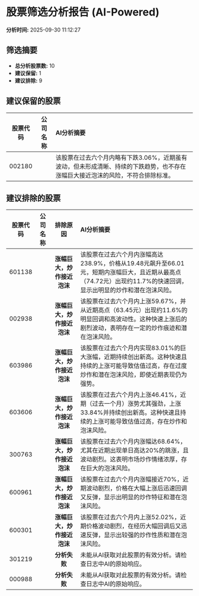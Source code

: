 # 股票筛选分析报告 (AI-Powered)

**分析时间:** 2025-09-30 11:12:27

## 筛选摘要

- **总分析股票数:** 10
- **建议保留:** 1
- **建议排除:** 9

## 建议保留的股票

| 股票代码 | 公司名称 | AI分析摘要 |
|:---:|:---:|:---|
| 002180 |  | 该股票在过去六个月内略有下跌3.06%，近期虽有波动，但未形成清晰、持续的下跌趋势，也不存在涨幅巨大接近泡沫的风险，不符合排除标准。 |

## 建议排除的股票

| 股票代码 | 公司名称 | 排除原因 | AI分析摘要 |
|:---:|:---:|:---:|:---|
| 601138 |  | **涨幅巨大，炒作接近泡沫** | 该股票在过去六个月内涨幅高达238.9%，价格从19.48元飙升至66.01元，短期内涨幅巨大，且近期从最高点（74.72元）出现约11.7%的快速回调，显示出明显的炒作和潜在泡沫风险。 |
| 002938 |  | **涨幅巨大，炒作接近泡沫** | 该股票在过去六个月内上涨59.67%，并从近期高点（63.45元）出现约11.6%的明显回调和高波动性。这种快速上涨后的剧烈波动，表明存在一定的炒作痕迹和潜在泡沫风险。 |
| 603986 |  | **涨幅巨大，炒作接近泡沫** | 该股票在过去六个月内实现83.01%的巨大涨幅，近期持续创出新高。这种快速且持续的上涨可能导致估值过高，存在过度炒作和潜在泡沫风险，即使近期表现仍为强势。 |
| 603606 |  | **涨幅巨大，炒作接近泡沫** | 该股票在过去六个月内上涨46.41%，近期（过去一个月）涨势尤其强劲，上涨33.84%并持续创出新高。这种快速且持续的上涨可能导致估值过高，存在炒作和泡沫风险。 |
| 300763 |  | **涨幅巨大，炒作接近泡沫** | 该股票在过去六个月内涨幅达68.64%，尤其在近期出现单日高达20%的跳涨，且波动剧烈。这表明市场炒作情绪浓厚，存在巨大的泡沫风险。 |
| 600961 |  | **涨幅巨大，炒作接近泡沫** | 该股票在过去六个月内涨幅接近70%，近期波动剧烈，价格在大幅上涨后迅速回调又反弹，显示出明显的炒作特征和潜在泡沫风险。 |
| 600301 |  | **涨幅巨大，炒作接近泡沫** | 该股票在过去六个月内上涨52.02%，近期价格波动剧烈，在经历大幅回调后又迅速反弹，显示出较强的炒作性质和潜在泡沫风险。 |
| 301219 |  | **分析失败** | 未能从AI获取对此股票的有效分析。请检查日志中AI的原始响应。 |
| 000988 |  | **分析失败** | 未能从AI获取对此股票的有效分析。请检查日志中AI的原始响应。 |
